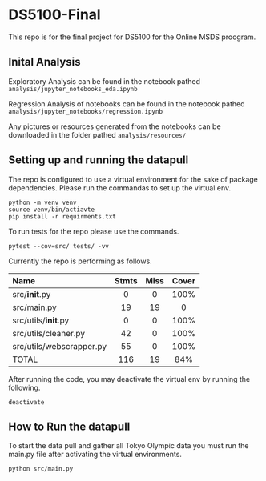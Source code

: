 # DS5100-Final

This repo is for the final project for DS5100 for the Online MSDS proogram. 


## Inital Analysis
Exploratory Analysis can be found in the notebook pathed `analysis/jupyter_notebooks_eda.ipynb`

Regression Analysis of notebooks can be found in the notebook pathed `analysis/jupyter_notebooks/regression.ipynb`

Any pictures or resources generated from the notebooks can be downloaded in the folder pathed `analysis/resources/`



## Setting up and running the datapull
The repo is configured to use a virtual environment for the sake of package dependencies. Please run the commandas to set up the virtual env.
```
python -m venv venv
source venv/bin/actiavte
pip install -r requirments.txt 
```

To run tests for the repo please use the commands.
```
pytest --cov=src/ tests/ -vv
```

Currently the repo is performing as follows.

| Name | Stmts | Miss | Cover|
| :--- | :---: | :---: | :--: |
| src/__init__.py | 0 | 0 | 100% |
| src/main.py | 19  | 19 | 0 |
| src/utils/__init__.py | 0 | 0 | 100% |
| src/utils/cleaner.py | 42 | 0 | 100% |
| src/utils/webscrapper.py  | 55 | 0 | 100% |
| TOTAL | 116 | 19 | 84% |


After running the code, you may deactivate the virtual env by running the following.
```
deactivate
```


## How to Run the datapull
To start the data pull and gather all Tokyo Olympic data you must run the main.py file after activating the virtual environments.

```
python src/main.py 
```


